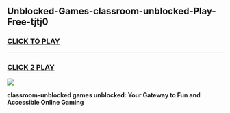 
## Unblocked-Games-classroom-unblocked-Play-Free-tjtj0
<h3>
<a href="https://premium76.site?title=classroom-unblocked&ref=23A">CLICK TO PLAY</a></h3>
<hr>

<h3>
<a href="https://premium76.site?title=classroom-unblocked&ref=23A">CLICK 2 PLAY</a>
  
</h3>

<a href="https://premium76.site?title=classroom-unblocked&ref=23A"><img src="https://clearcache.store/games.png"></a>


**classroom-unblocked games unblocked: Your Gateway to Fun and Accessible Online Gaming**
